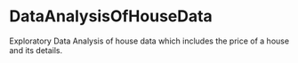 # DataAnalysisOfHouseData
Exploratory Data Analysis of house data which includes the price of a house and its details.
